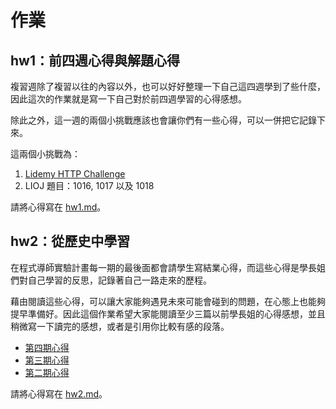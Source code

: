 # 作業

## hw1：前四週心得與解題心得

複習週除了複習以往的內容以外，也可以好好整理一下自己這四週學到了些什麼，因此這次的作業就是寫一下自己對於前四週學習的心得感想。

除此之外，這一週的兩個小挑戰應該也會讓你們有一些心得，可以一併把它記錄下來。

這兩個小挑戰為：

1. [Lidemy HTTP Challenge](https://lidemy-http-challenge.herokuapp.com/start)
2. LIOJ 題目：1016, 1017 以及 1018

請將心得寫在 [hw1.md](hw1.md)。

## hw2：從歷史中學習

在程式導師實驗計畫每一期的最後面都會請學生寫結業心得，而這些心得是學長姐們對自己學習的反思，記錄著自己一路走來的歷程。

藉由閱讀這些心得，可以讓大家能夠遇見未來可能會碰到的問題，在心態上也能夠提早準備好。因此這個作業希望大家能閱讀至少三篇以前學長姐的心得感想，並且稍微寫一下讀完的感想，或者是引用你比較有感的段落。

* [第四期心得](https://github.com/Lidemy/mentor-program-4th/issues)
* [第三期心得](https://github.com/Lidemy/mentor-program-3rd/issues)
* [第二期心得](https://github.com/Lidemy/mentor-program-2nd/issues)

請將心得寫在 [hw2.md](hw2.md)。
